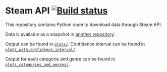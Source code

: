 # Steam API [![Build status][Build image]][Build]

  [Build]: https://travis-ci.org/woctezuma/steam-api
  [Build image]: https://travis-ci.org/woctezuma/steam-api.svg?branch=master

This repository contains Python code to download data through Steam API.

Data is available as a snapshot in [another repository](https://github.com/woctezuma/steam-api-data).

Output can be found in [`plots/`](plots/). Confidence interval can be found in [`plots_with_confidence_interval/`](plots_with_confidence_interval/).

Output for each categorie and genre can be found in [`plots_categories_and_genres/`](plots_categories_and_genres/).
